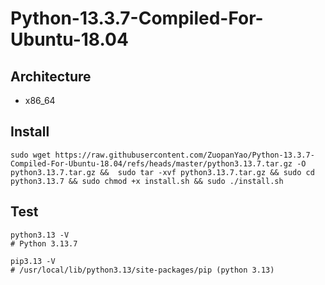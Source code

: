 # Python-13.3.7-Compiled-For-Ubuntu-18.04

## Architecture
- x86_64

## Install
```
sudo wget https://raw.githubusercontent.com/ZuopanYao/Python-13.3.7-Compiled-For-Ubuntu-18.04/refs/heads/master/python3.13.7.tar.gz -O python3.13.7.tar.gz &&  sudo tar -xvf python3.13.7.tar.gz && sudo cd python3.13.7 && sudo chmod +x install.sh && sudo ./install.sh
```

## Test

```shell
python3.13 -V
# Python 3.13.7
```

```shell
pip3.13 -V
# /usr/local/lib/python3.13/site-packages/pip (python 3.13)
```